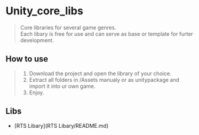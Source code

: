 # Unity_core_libs
> Core libraries for several game genres.<br/>Each libary is free for use and can serve as base or template for furter development.
## How to use
> 1. Download the project and open the library of your choice.
> 2. Extract all folders in /Assets manualy or as unitypackage and import it into ur own game.
> 3. Enjoy.
## Libs 
- [RTS Libary](RTS Libary/README.md)
